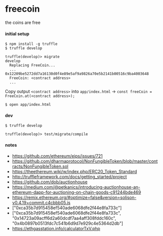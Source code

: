 # freecoin

the coins are free

#### initial setup

```
$ npm install -g truffle
$ truffle develop

truffle(develop)> migrate
develop
  Replacing FreeCoin...
  ... 0x12209be5272dd7a16130d0f4e89e5af9a9826a70e5b2141b00516c9ba4003648
  FreeCoin: <contract address>
  ...
```

Copy output `<contract address>` into `app/index.html` -> `const freeCoin = FreeCoin.at(<contract address>);`

```
$ open app/index.html
```

#### dev

```
$ truffle develop

truffle(develop)> test/migrate/compile
```

#### notes

* https://github.com/ethereum/eips/issues/721
* https://github.com/dharmaprotocol/NonFungibleToken/blob/master/contracts/NonFungibleToken.sol
* https://theethereum.wiki/w/index.php/ERC20_Token_Standard
* http://truffleframework.com/docs/getting_started/project
* https://github.com/dob/auctionhouse
* https://medium.com/@petkanics/introducing-auctionhouse-an-ethereum-dapp-for-auctioning-on-chain-goods-c91244bde469
* https://remix.ethereum.org/#optimize=false&version=soljson-v0.4.19+commit.c4cbbb05.js
* ["0xca35b7d915458ef540ade6068dfe2f44e8fa733c"]
* ["0xca35b7d915458ef540ade6068dfe2f44e8fa733c", "0x14723a09acff6d2a60dcdf7aa4aff308fddc160c", "0x4b0897b0513fdc7c541b6d9d7e929c4e5364d2db"]
* https://ethgasstation.info/calculatorTxV.php
